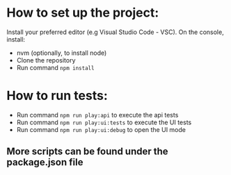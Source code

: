 # How to set up the project:
Install your preferred editor (e.g Visual Studio Code - VSC).
On the console, install:
* nvm (optionally, to install node)
* Clone the repository
* Run command `npm install`

# How to run tests:

* Run command `npm run play:api` to execute the api tests
* Run command `npm run play:ui:tests` to execute the UI tests
* Run command `npm run play:ui:debug` to open the UI mode

## More scripts can be found under the package.json file
